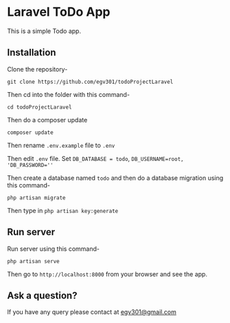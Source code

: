 # Laravel ToDo App

This is a simple Todo app.

## Installation

Clone the repository-

```
git clone https://github.com/egv301/todoProjectLaravel

```

Then cd into the folder with this command-
```
cd todoProjectLaravel

```

Then do a composer update

```
composer update

```
Then rename `.env.example` file to `.env`

Then edit `.env` file. Set `DB_DATABASE = todo`, `DB_USERNAME=root, 'DB_PASSWORD=''`

Then create a database named `todo` and then do a database migration using this command-

```
php artisan migrate

```
Then type in `php artisan key:generate`


## Run server

Run server using this command-
```
php artisan serve
```

Then go to `http://localhost:8000` from your browser and see the app.

## Ask a question?

If you have any query please contact at egv301@gmail.com
